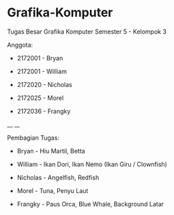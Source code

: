# Grafika-Komputer
Tugas Besar Grafika Komputer Semester 5 - Kelompok 3


Anggota:

- 2172001 - Bryan

- 2172001 - William

- 2172020 - Nicholas

- 2172025 - Morel

- 2172036 - Frangky

__
__

Pembagian Tugas:

- Bryan - Hiu Martil, Betta

- William - Ikan Dori, Ikan Nemo (Ikan Giru / Clownfish)

- Nicholas - Angelfish, Redfish

- Morel - Tuna, Penyu Laut

- Frangky - Paus Orca, Blue Whale, Background Latar
